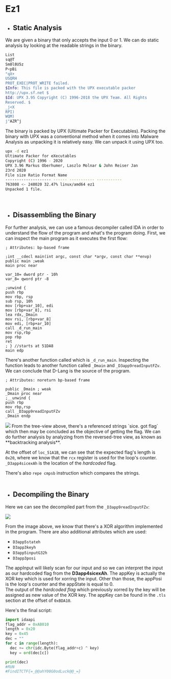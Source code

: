 # Ez1

* ## Static Analysis
We are given a binary that only accepts the input 0 or 1. We can do static analysis by 
looking at the readable strings in the binary.

```bash
List
sq@T
Sm8l8U5z
P<pBi
"qX+
USQRH
PROT_EXEC|PROT_WRITE failed.
$Info: This file is packed with the UPX executable packer
http://upx.sf.net $
$Id: UPX 3.95 Copyright (C) 1996-2018 the UPX Team. All Rights
Reserved. $
_j<X
RPI)
WQM)
j"AZR^j
```
The binary is packed by UPX (Ultimate Packer for Executables). Packing the binary with UPX was a
conventional method when it comes into Malware Analysis as unpacking it is relatively easy.
We can unpack it using UPX too.

```bash
upx -d ez1
Ultimate Packer for eXecutables
Copyright (C) 1996 - 2020
UPX 3.96 Markus Oberhumer, Laszlo Molnar & John Reiser Jan
23rd 2020
File size Ratio Format Name
-------------------- ------ ----------- -----------
763808 <- 248020 32.47% linux/amd64 ez1
Unpacked 1 file.
```

<br>

* ## Disassembling the Binary

For further analysis, we can use a famous decompiler called IDA in order to understand
the flow of the program and what's the program doing.
First, we can inspect the main program as it executes the first flow:

```assembly
; Attributes: bp-based frame

;int __cdecl main(int argc, const char *argv, const char **envp)
public main ;weak
main proc near

var_10= dword ptr - 10h
var_8= qword ptr -8

;unwind {
push rbp
mov rbp, rsp
sub rsp, 10h
mov [rbp+var_10], edi
mov [rbp+var_8], rsi
lea rdx,_Dmain
mov rsi, [rbp+var_8]
mov edi, [rbp+ar_10]
call _d_run_main
mov rsp,rbp
pop rbp
ret
; } //starts at 51DA8
main edp
```

There's another function called which is `_d_run_main`. Inspecting
the function leads to another function called `_Dmain` and `_D3app9readInputFZv`.
We can conclude that D-Lang is the source of the program.

```assembly
; Attributes: noreturn bp-based frame

public _Dmain ; weak
_Dmain proc near
;__unwind {
push rbp
mov rbp,rsp
call _D3app9readInputFZv
_Dmain endp
```

<img src="Reverse_Engineering/images/asm_ez1.png" />
From the tree-view above, there's a referenced strings `sice. got flag` which then may
be concluded as the objective of getting the flag. We can do further analysis by analyzing
from the reversed-tree view, as known as **backtracking analysis**.

At the offset of `loc_51A1B`, we can see that the expected flag's length is `0x20`, where
we know that the `rcx` register is used for the loop's counter.
`_D3app4sicexAh` is the location of the _hardcoded_ flag.

There's also `repe cmpsb` instruction which compares the strings.<br>
<br>

* ## Decompiling the Binary
Here we can see the decompiled part from the `_D3app9readInputFZv`:
<br>

<img src="Reverse_Engineering/images/asm_ez1_1.png" />

From the image above, we know that there's a XOR algorithm implemented in the program.
There are also additional attributes which are used:
* `D3app5stateh`
* `D3app3keyh`
* `D3app5inputG32h`
* `D3app3posi`

The appInput will likely scan for our input and so we can interpret the input as our
hardcoded flag from the **D3app4sicexAh**. The appKey is actually the XOR key which is used for
xorring the input.
Other than those, the appPosi is the loop's counter and the appState is equal to 0.
<br>
The output of the _hardcoded flag_ which previously xorred by the key will be assigned as new value of the XOR key.
The appKey can be found in the `.tls` section at the offset of `0xBDA10`.
<br>

Here's the final script:
```python
import idaapi
flag_addr = 0xAB010
length = 0x20
key = 0x45
dec = ""
for c in range(length):
  dec += chr(idc.Byte(flag_addr+c) ^ key)
  key = ord(dec[c])

print(dec)
#RUN
#FindITCTF{=_@@ahY00G0odLuck@@_=}
```
